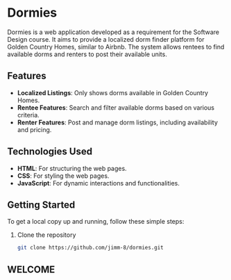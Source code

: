 # Dormies

Dormies is a web application developed as a requirement for the Software Design course. It aims to provide a localized dorm finder platform for Golden Country Homes, similar to Airbnb. The system allows rentees to find available dorms and renters to post their available units.

## Features

- **Localized Listings**: Only shows dorms available in Golden Country Homes.
- **Rentee Features**: Search and filter available dorms based on various criteria.
- **Renter Features**: Post and manage dorm listings, including availability and pricing.

## Technologies Used

- **HTML**: For structuring the web pages.
- **CSS**: For styling the web pages.
- **JavaScript**: For dynamic interactions and functionalities.

## Getting Started

To get a local copy up and running, follow these simple steps:

1. Clone the repository
   ```sh
   git clone https://github.com/jimm-8/dormies.git
   ```

## WELCOME
